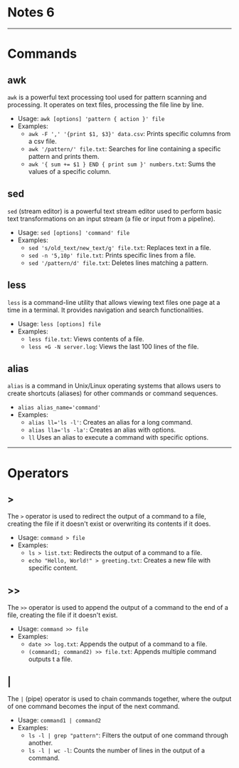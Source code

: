 # Notes 6
<hr> 

# Commands
## awk
`awk` is a powerful text processing tool used for pattern scanning and processing. It operates on text files, processing the file line by line.
* Usage: `awk [options] 'pattern { action }' file`
* Examples: 
  *  `awk -F ',' '{print $1, $3}' data.csv`: Prints specific columns from a csv file.
  *  `awk '/pattern/' file.txt`: Searches for line containing a specific pattern and prints them. 
  *  `awk '{ sum += $1 } END { print sum }' numbers.txt`: Sums the values of a specific column. 

## sed
`sed` (stream editor) is a powerful text stream editor used to perform basic text transformations on an input stream (a file or input from a pipeline).
* Usage: `sed [options] 'command' file`
* Examples: 
  * `sed 's/old_text/new_text/g' file.txt`: Replaces text in a file.
  * `sed -n '5,10p' file.txt`: Prints specific lines from a file. 
  * `sed '/pattern/d' file.txt`: Deletes lines matching a pattern.

## less
`less` is a command-line utility that allows viewing text files one page at a time in a terminal. It provides navigation and search functionalities.    
* Usage: `less [options] file`
* Examples: 
  * `less file.txt`: Views contents of a file. 
  * `less +G -N server.log`: Views the last 100 lines of the file.

## alias 
`alias` is a command in Unix/Linux operating systems that allows users to create shortcuts (aliases) for other commands or command sequences. 
* `alias alias_name='command'`
* Examples:
  * `alias ll='ls -l'`: Creates an alias for a long command.  
  * `alias lla='ls -la'`: Creates an alias with options.
  * `ll` Uses an alias to execute a command with specific options. 

<hr>

# Operators 

## >
The `>` operator is used to redirect the output of a command to a file, creating the file if it doesn't exist or overwriting its contents if it does.
* Usage: `command > file`
* Examples: 
   * `ls > list.txt`: Redirects the output of a command to a file.
   * `echo "Hello, World!" > greeting.txt`: Creates a new file with specific content. 

## >>
The `>>` operator is used to append the output of a command to the end of a file, creating the file if it doesn't exist.
* Usage: `command >> file`
* Examples: 
  * `date >> log.txt`: Appends the output of a command to a file. 
  * `(command1; command2) >> file.txt`: Appends multiple command outputs t a file.  

## |
The `|` (pipe) operator is used to chain commands together, where the output of one command becomes the input of the next command.
* Usage: `command1 | command2`
* Examples: 
  * `ls -l | grep "pattern"`: Filters the output of one command through another.
  * `ls -l | wc -l`: Counts the number of lines in the output of a command. 
 